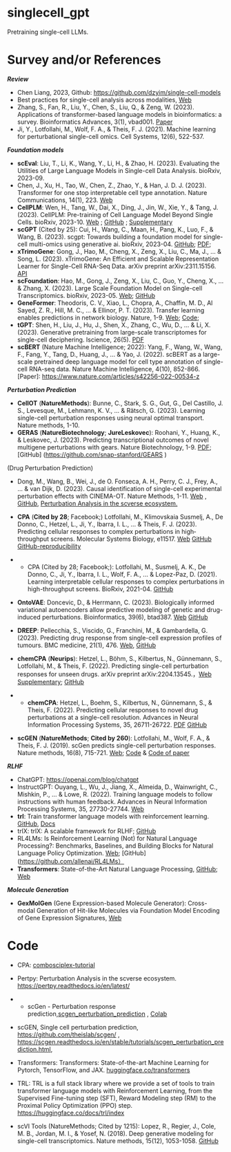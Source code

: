 # singlecell_gpt

Pretraining single-cell LLMs.


# Survey and/or References


***Review***

- Chen Liang, 2023, Github: https://github.com/dzyim/single-cell-models
- Best practices for single-cell analysis across modalities, [Web]( https://www.nature.com/articles/s41576-023-00586-w )
- Zhang, S., Fan, R., Liu, Y., Chen, S., Liu, Q., & Zeng, W. (2023). Applications of transformer-based language models in bioinformatics: a survey. Bioinformatics Advances, 3(1), vbad001. [Paper](https://academic.oup.com/bioinformaticsadvances/article/3/1/vbad001/6984737 )
- Ji, Y., Lotfollahi, M., Wolf, F. A., & Theis, F. J. (2021). Machine learning for perturbational single-cell omics. Cell Systems, 12(6), 522-537.



***Foundation models***

- **scEval**: Liu, T., Li, K., Wang, Y., Li, H., & Zhao, H. (2023). Evaluating the Utilities of Large Language Models in Single-cell Data Analysis. bioRxiv, 2023-09.
- Chen, J., Xu, H., Tao, W., Chen, Z., Zhao, Y., & Han, J. D. J. (2023). Transformer for one stop interpretable cell type annotation. Nature Communications, 14(1), 223. [Web](https://www.nature.com/articles/s41467-023-35923-4 )
- **CellPLM**: Wen, H., Tang, W., Dai, X., Ding, J., Jin, W., Xie, Y., & Tang, J. (2023). CellPLM: Pre-training of Cell Language Model Beyond Single Cells. bioRxiv, 2023-10. [Web](https://www.biorxiv.org/content/10.1101/2023.10.03.560734v1.abstract ) ; [GitHub](https://github.com/OmicsML/CellPLM) ; [Supplementary](https://www.biorxiv.org/content/10.1101/2023.10.03.560734v1.supplementary-material ) 
- **scGPT** (Cited by 25): Cui, H., Wang, C., Maan, H., Pang, K., Luo, F., & Wang, B. (2023). scgpt: Towards building a foundation model for single-cell multi-omics using generative ai. bioRxiv, 2023-04. [GitHub]( https://github.com/bowang-lab/scGPT ); [PDF](https://www.biorxiv.org/content/10.1101/2023.04.30.538439v2.full.pdf ); 
- **xTrimoGene**: Gong, J., Hao, M., Cheng, X., Zeng, X., Liu, C., Ma, J., ... & Song, L. (2023). xTrimoGene: An Efficient and Scalable Representation Learner for Single-Cell RNA-Seq Data. arXiv preprint arXiv:2311.15156. [API]( https://api.biomap.com/xTrimoGene/apply )
- **scFoundation**: Hao, M., Gong, J., Zeng, X., Liu, C., Guo, Y., Cheng, X., ... & Zhang, X. (2023). Large Scale Foundation Model on Single-cell Transcriptomics. bioRxiv, 2023-05. [Web]( https://www.biorxiv.org/content/10.1101/2023.05.29.542705v4.abstract ); [GitHub]( https://github.com/biomap-research/scFoundation )
- **GeneFormer**: Theodoris, C. V., Xiao, L., Chopra, A., Chaffin, M. D., Al Sayed, Z. R., Hill, M. C., ... & Ellinor, P. T. (2023). Transfer learning enables predictions in network biology. Nature, 1-9. [Web]( https://www.nature.com/articles/s41586-023-06139-9 ); [Code]( https://huggingface.co/ctheodoris/Geneformer ); 
- **tGPT**: Shen, H., Liu, J., Hu, J., Shen, X., Zhang, C., Wu, D., ... & Li, X. (2023). Generative pretraining from large-scale transcriptomes for single-cell deciphering. Iscience, 26(5). [PDF]( https://www.cell.com/iscience/pdf/S2589-0042(23)00613-2.pdf )
- **scBERT** (Nature Machine Intelligence; 2022): Yang, F., Wang, W., Wang, F., Fang, Y., Tang, D., Huang, J., ... & Yao, J. (2022). scBERT as a large-scale pretrained deep language model for cell type annotation of single-cell RNA-seq data. Nature Machine Intelligence, 4(10), 852-866. [Paper]: https://www.nature.com/articles/s42256-022-00534-z



***Perturbation Prediction***

- **CellOT** (**NatureMethods**): Bunne, C., Stark, S. G., Gut, G., Del Castillo, J. S., Levesque, M., Lehmann, K. V., ... & Rätsch, G. (2023). Learning single-cell perturbation responses using neural optimal transport. Nature methods, 1-10.
- **GERAS** (**NatureBiotechnology**; **JureLeskovec**): Roohani, Y., Huang, K., & Leskovec, J. (2023). Predicting transcriptional outcomes of novel multigene perturbations with gears. Nature Biotechnology, 1-9. [PDF]( https://www.nature.com/articles/s41587-023-01905-6 ); [GitHub] (https://github.com/snap-stanford/GEARS )

(Drug Perturbation Prediction)

- Dong, M., Wang, B., Wei, J., de O. Fonseca, A. H., Perry, C. J., Frey, A., ... & van Dijk, D. (2023). Causal identification of single-cell experimental perturbation effects with CINEMA-OT. Nature Methods, 1-11. [Web](https://www.nature.com/articles/s41592-023-02040-5) , [GitHub](https://github.com/vandijklab/CINEMA-OT ), [Perturbation Analysis in the scverse ecosystem.](https://github.com/theislab/pertpy )

- **CPA** (**Cited by 28**; Facebook;) Lotfollahi, M., Klimovskaia Susmelj, A., De Donno, C., Hetzel, L., Ji, Y., Ibarra, I. L., ... & Theis, F. J. (2023). Predicting cellular responses to complex perturbations in high‐throughput screens. Molecular Systems Biology, e11517. [Web](https://www.embopress.org/doi/full/10.15252/msb.202211517 ) [GitHub](https://github.com/theislab/cpa ) [GitHub-reproducibility](https://github.com/theislab/cpa-reproducibility/tree/main/notebooks)

- - CPA (Cited by 28; Facebook;): Lotfollahi, M., Susmelj, A. K., De Donno, C., Ji, Y., Ibarra, I. L., Wolf, F. A., ... & Lopez-Paz, D. (2021). Learning interpretable cellular responses to complex perturbations in high-throughput screens. BioRxiv, 2021-04. [GitHub]( http://github.com/facebookresearch/CPA )

- **OntoVAE**: Doncevic, D., & Herrmann, C. (2023). Biologically informed variational autoencoders allow predictive modeling of genetic and drug-induced perturbations. Bioinformatics, 39(6), btad387. [Web](https://academic.oup.com/bioinformatics/advance-article-abstract/doi/10.1093/bioinformatics/btad387/7199588 ) [GitHub](https://github.com/hdsu-bioquant/onto-vae )

- **DREEP**: Pellecchia, S., Viscido, G., Franchini, M., & Gambardella, G. (2023). Predicting drug response from single-cell expression profiles of tumours. BMC medicine, 21(1), 476. [Web](https://link.springer.com/article/10.1186/s12916-023-03182-1 ), [GitHub]( https://github.com/gambalab/DREEP )

- **chemCPA**  (**Neurips**): Hetzel, L., Böhm, S., Kilbertus, N., Günnemann, S., Lotfollahi, M., & Theis, F. (2022). Predicting single-cell perturbation responses for unseen drugs. arXiv preprint arXiv:2204.13545.，[Web](https://arxiv.org/abs/2204.13545 ) [Supplementary](https://proceedings.neurips.cc/paper_files/paper/2022/file/aa933b5abc1be30baece1d230ec575a7-Supplemental-Conference.pdf ); [GitHub](https://github.com/theislab/chemCPA ) 

- - **chemCPA**: Hetzel, L., Boehm, S., Kilbertus, N., Günnemann, S., & Theis, F. (2022). Predicting cellular responses to novel drug perturbations at a single-cell resolution. Advances in Neural Information Processing Systems, 35, 26711-26722. [PDF](https://openreview.net/pdf?id=vRrFVHxFiXJ ) [GitHub](https://github.com/theislab/chemCPA )

- **scGEN** (**NatureMethods**; **Cited by 260**): Lotfollahi, M., Wolf, F. A., & Theis, F. J. (2019). scGen predicts single-cell perturbation responses. Nature methods, 16(8), 715-721. [Web]( https://www.nature.com/articles/s41592-019-0494-8 ); [Code]( https://github.com/theislab/scgen ) & [ Code of paper ]( https://github.com/theislab/scgen-reproducibility )



***RLHF***

- ChatGPT: https://openai.com/blog/chatgpt
- InstructGPT: Ouyang, L., Wu, J., Jiang, X., Almeida, D., Wainwright, C., Mishkin, P., ... & Lowe, R. (2022). Training language models to follow instructions with human feedback. Advances in Neural Information Processing Systems, 35, 27730-27744. [Web]( https://arxiv.org/abs/2203.02155 )
- **trl**: Train transformer language models with reinforcement learning. [GitHub](https://github.com/huggingface/trl ), [Docs](https://huggingface.co/docs/trl/index )
- trlX: trlX: A scalable framework for RLHF; [GitHub](https://github.com/CarperAI/trlx )
- RL4LMs: Is Reinforcement Learning (Not) for Natural Language Processing?: Benchmarks, Baselines, and Building Blocks for Natural Language Policy Optimization. [Web](https://arxiv.org/abs/2210.01241 );  [GitHub](https://github.com/allenai/RL4LMs）
- **Transformers**: State-of-the-Art Natural Language Processing, [GitHub](https://github.com/huggingface/transformers ); [Web]([huggingface.co/transformers](https://huggingface.co/transformers) )



***Molecule Generation***

- **GexMolGen** (Gene Expression-based Molecule Generator): Cross-modal Generation of Hit-like Molecules via Foundation Model Encoding of Gene Expression Signatures, [Web](https://www.biorxiv.org/content/10.1101/2023.11.11.566725v2 )  



# Code

- CPA: [combosciplex-tutorial]( https://cpa-tools.readthedocs.io/en/latest/tutorials/combosciplex.html )

- Pertpy: Perturbation Analysis in the scverse ecosystem. https://pertpy.readthedocs.io/en/latest/

- - scGen - Perturbation response prediction,[scgen_perturbation_prediction](https://pertpy.readthedocs.io/en/latest/tutorials/notebooks/scgen_perturbation_prediction.html) , [Colab](https://colab.research.google.com/github/theislab/scgen/blob/master/docs/tutorials/scgen_perturbation_prediction.ipynb)

- scGEN, Single cell perturbation prediction, https://github.com/theislab/scgen/ , https://scgen.readthedocs.io/en/stable/tutorials/scgen_perturbation_prediction.html, 

- Transformers: Transformers: State-of-the-art Machine Learning for Pytorch, TensorFlow, and JAX. [huggingface.co/transformers](https://huggingface.co/transformers)

- TRL: TRL is a full stack library where we provide a set of tools to train transformer language models with Reinforcement Learning, from the Supervised Fine-tuning step (SFT), Reward Modeling step (RM) to the Proximal Policy Optimization (PPO) step. https://huggingface.co/docs/trl/index

- scVI Tools  (NatureMethods; Cited by 1215): Lopez, R., Regier, J., Cole, M. B., Jordan, M. I., & Yosef, N. (2018). Deep generative modeling for single-cell transcriptomics. Nature methods, 15(12), 1053-1058. [GitHub](https://github.com/scverse/scvi-tools)